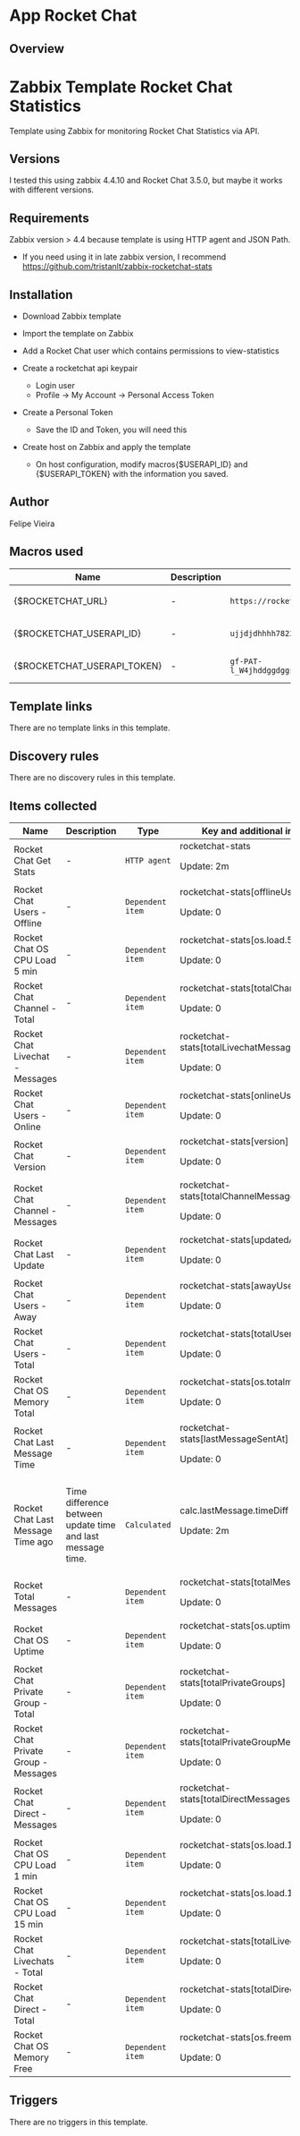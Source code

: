 # App Rocket Chat

## Overview

**Zabbix Template Rocket Chat Statistics**
==========================================


Template using Zabbix for monitoring Rocket Chat Statistics via API.


**Versions**
------------


I tested this using zabbix 4.4.10 and Rocket Chat 3.5.0, but maybe it works with different versions. 


**Requirements**
----------------


Zabbix version > 4.4 because template is using HTTP agent and JSON Path.


* If you need using it in late zabbix version, I recommend https://github.com/tristanlt/zabbix-rocketchat-stats


**Installation**
----------------


* Download Zabbix template
* Import the template on Zabbix
* Add a Rocket Chat user which contains permissions to view-statistics
* Create a rocketchat api keypair  

	+ Login user
	+ Profile -> My Account -> Personal Access Token
* Create a Personal Token  

	+ Save the ID and Token, you will need this
* Create host on Zabbix and apply the template  

	+ On host configuration, modify macros{$USERAPI\_ID} and {$USERAPI\_TOKEN} with the information you saved.


## Author

Felipe Vieira

## Macros used

|Name|Description|Default|Type|
|----|-----------|-------|----|
|{$ROCKETCHAT_URL}|<p>-</p>|`https://rocket_chat.fqdn/api`|Text macro|
|{$ROCKETCHAT_USERAPI_ID}|<p>-</p>|`ujjdjdhhhh7822232`|Text macro|
|{$ROCKETCHAT_USERAPI_TOKEN}|<p>-</p>|`gf-PAT-l_W4jhddggdggsshdhdhdhkkkjfbbdbddt332`|Text macro|


## Template links

There are no template links in this template.

## Discovery rules

There are no discovery rules in this template.

## Items collected

|Name|Description|Type|Key and additional info|
|----|-----------|----|----|
|Rocket Chat Get Stats|<p>-</p>|`HTTP agent`|rocketchat-stats<p>Update: 2m</p>|
|Rocket Chat Users - Offline|<p>-</p>|`Dependent item`|rocketchat-stats[offlineUsers]<p>Update: 0</p>|
|Rocket Chat OS CPU Load 5 min|<p>-</p>|`Dependent item`|rocketchat-stats[os.load.5min]<p>Update: 0</p>|
|Rocket Chat Channel - Total|<p>-</p>|`Dependent item`|rocketchat-stats[totalChannels]<p>Update: 0</p>|
|Rocket Chat Livechat - Messages|<p>-</p>|`Dependent item`|rocketchat-stats[totalLivechatMessages]<p>Update: 0</p>|
|Rocket Chat Users - Online|<p>-</p>|`Dependent item`|rocketchat-stats[onlineUsers]<p>Update: 0</p>|
|Rocket Chat Version|<p>-</p>|`Dependent item`|rocketchat-stats[version]<p>Update: 0</p>|
|Rocket Chat Channel - Messages|<p>-</p>|`Dependent item`|rocketchat-stats[totalChannelMessages]<p>Update: 0</p>|
|Rocket Chat Last Update|<p>-</p>|`Dependent item`|rocketchat-stats[updatedAt]<p>Update: 0</p>|
|Rocket Chat Users - Away|<p>-</p>|`Dependent item`|rocketchat-stats[awayUsers]<p>Update: 0</p>|
|Rocket Chat Users - Total|<p>-</p>|`Dependent item`|rocketchat-stats[totalUsers]<p>Update: 0</p>|
|Rocket Chat OS Memory Total|<p>-</p>|`Dependent item`|rocketchat-stats[os.totalmem]<p>Update: 0</p>|
|Rocket Chat Last Message Time|<p>-</p>|`Dependent item`|rocketchat-stats[lastMessageSentAt]<p>Update: 0</p>|
|Rocket Chat Last Message Time ago|<p>Time difference between update time and last message time.</p>|`Calculated`|calc.lastMessage.timeDiff<p>Update: 2m</p>|
|Rocket Total Messages|<p>-</p>|`Dependent item`|rocketchat-stats[totalMessages]<p>Update: 0</p>|
|Rocket Chat OS Uptime|<p>-</p>|`Dependent item`|rocketchat-stats[os.uptime]<p>Update: 0</p>|
|Rocket Chat Private Group - Total|<p>-</p>|`Dependent item`|rocketchat-stats[totalPrivateGroups]<p>Update: 0</p>|
|Rocket Chat Private Group - Messages|<p>-</p>|`Dependent item`|rocketchat-stats[totalPrivateGroupMessages]<p>Update: 0</p>|
|Rocket Chat Direct - Messages|<p>-</p>|`Dependent item`|rocketchat-stats[totalDirectMessages]<p>Update: 0</p>|
|Rocket Chat OS CPU Load 1 min|<p>-</p>|`Dependent item`|rocketchat-stats[os.load.1min]<p>Update: 0</p>|
|Rocket Chat OS CPU Load 15 min|<p>-</p>|`Dependent item`|rocketchat-stats[os.load.15min]<p>Update: 0</p>|
|Rocket Chat Livechats - Total|<p>-</p>|`Dependent item`|rocketchat-stats[totalLivechat]<p>Update: 0</p>|
|Rocket Chat Direct - Total|<p>-</p>|`Dependent item`|rocketchat-stats[totalDirect]<p>Update: 0</p>|
|Rocket Chat OS Memory Free|<p>-</p>|`Dependent item`|rocketchat-stats[os.freemem]<p>Update: 0</p>|


## Triggers

There are no triggers in this template.

